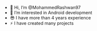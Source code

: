 - 👋 Hi, I’m @MohammedRashwan97
- 👀 I’m interested in Android development
- 😎 I have more than 4 years experience 
- ⚡ I have created many projects


<!---
MohammedRashwan97/MohammedRashwan97 is a ✨ special ✨ repository because its `README.md` (this file) appears on your GitHub profile.
You can click the Preview link to take a look at your changes.
--->
